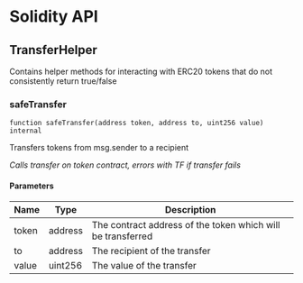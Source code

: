 # Solidity API

## TransferHelper

Contains helper methods for interacting with ERC20 tokens that do not consistently return true/false

### safeTransfer

```solidity
function safeTransfer(address token, address to, uint256 value) internal
```

Transfers tokens from msg.sender to a recipient

_Calls transfer on token contract, errors with TF if transfer fails_

#### Parameters

| Name | Type | Description |
| ---- | ---- | ----------- |
| token | address | The contract address of the token which will be transferred |
| to | address | The recipient of the transfer |
| value | uint256 | The value of the transfer |


